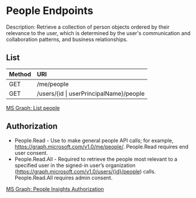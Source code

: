 # People Endpoints
Description: Retrieve a collection of person objects ordered by their relevance to the user, which is determined by the user's communication and collaboration patterns, and business relationships.  

## List
| Method   | URI |
| :------- | :------- |
| GET      | /me/people    |
| GET      | /users/{id \| userPrincipalName}/people |

[MS Graph: List people](https://learn.microsoft.com/en-us/graph/api/user-list-people?view=graph-rest-1.0&tabs=http)

## Authorization
- People.Read - Use to make general people API calls; for example, https://graph.microsoft.com/v1.0/me/people/. People.Read requires end user consent.
- People.Read.All - Required to retrieve the people most relevant to a specified user in the signed-in user’s organization (https://graph.microsoft.com/v1.0/users/{id}/people) calls. People.Read.All requires admin consent.

[MS Graph: People Insights Authorization](https://learn.microsoft.com/en-us/graph/people-insights-overview#authorization)
